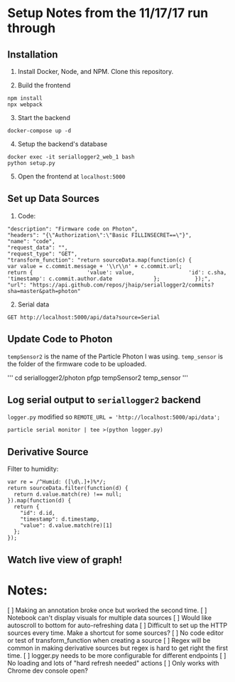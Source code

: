 # Setup Notes from the 11/17/17 run through

## Installation

1. Install Docker, Node, and NPM. Clone this repository.

2. Build the frontend

```
npm install
npx webpack
```

3. Start the backend

```
docker-compose up -d
```

4. Setup the backend's database

```
docker exec -it seriallogger2_web_1 bash
python setup.py
```

5. Open the frontend at `localhost:5000`

## Set up Data Sources

1. Code:

```
"description": "Firmware code on Photon",
"headers": "{\"Authorization\":\"Basic FILLINSECRET==\"}",
"name": "code",
"request_data": "",
"request_type": "GET",
"transform_function": "return sourceData.map(function(c) {             var value = c.commit.message + '\\r\\n' + c.commit.url;             return {                 'value': value,                 'id': c.sha,                 'timestamp': c.commit.author.date             };           });",
"url": "https://api.github.com/repos/jhaip/seriallogger2/commits?sha=master&path=photon"
```

2. Serial data

```
GET http://localhost:5000/api/data?source=Serial
```

## Update Code to Photon

`tempSensor2` is the name of the Particle Photon I was using.
`temp_sensor` is the folder of the firmware code to be uploaded.

'''
cd seriallogger2/photon
pfgp tempSensor2 temp_sensor
'''

## Log serial output to `seriallogger2` backend

`logger.py` modified so `REMOTE_URL = 'http://localhost:5000/api/data';`

```
particle serial monitor | tee >(python logger.py)
```

## Derivative Source

Filter to humidity:

```
var re = /^Humid: ([\d\.]+)%*/;
return sourceData.filter(function(d) {
  return d.value.match(re) !== null;
}).map(function(d) {
  return {
    "id": d.id,
    "timestamp": d.timestamp,
    "value": d.value.match(re)[1]
  };
});
```

## Watch live view of graph!


# Notes:

[ ] Making an annotation broke once but worked the second time.
[ ] Notebook can't display visuals for multiple data sources
[ ] Would like autoscroll to bottom for auto-refreshing data
[ ] Difficult to set up the HTTP sources every time. Make a shortcut for some sources?
[ ] No code editor or test of transform_function when creating a source
[ ] Regex will be common in making derivative sources but regex is hard to get right the first time.
[ ] logger.py needs to be more configurable for different endpoints
[ ] No loading and lots of "hard refresh needed" actions
[ ] Only works with Chrome dev console open?
